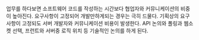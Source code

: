 업무를 하다보면 소프트웨어 코드를 작성하는 시간보다 협업자와 커뮤니케이션의 비중이 높아진다. 요구사항이 고정되어 개발만하게되는 경우는 극히 드물다. 기획상의 요구사항이 고정되도 서버 개발자와 커뮤니케이션 비용이 발생한다. API 논의와 폴링과 웹소켓 선택, 프런트와 서버중 로직 위치 등 기술적인 논의를 하게 된다. 